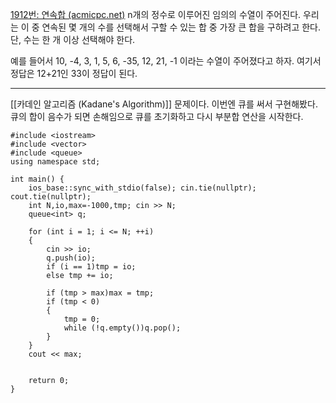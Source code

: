 [1912번: 연속합 (acmicpc.net)](https://www.acmicpc.net/problem/1912)
n개의 정수로 이루어진 임의의 수열이 주어진다. 우리는 이 중 연속된 몇 개의 수를 선택해서 구할 수 있는 합 중 가장 큰 합을 구하려고 한다. 단, 수는 한 개 이상 선택해야 한다.

예를 들어서 10, -4, 3, 1, 5, 6, -35, 12, 21, -1 이라는 수열이 주어졌다고 하자. 여기서 정답은 12+21인 33이 정답이 된다.

------------------------------------------------

[[카데인 알고리즘 (Kadane's Algorithm)]] 문제이다. 이번엔 큐를 써서 구현해봤다.
큐의 합이 음수가 되면 손해임으로 큐를 초기화하고 다시 부분합 연산을 시작한다.


```
#include <iostream>
#include <vector>
#include <queue>
using namespace std;

int main() {
    ios_base::sync_with_stdio(false); cin.tie(nullptr); cout.tie(nullptr);
    int N,io,max=-1000,tmp; cin >> N;
    queue<int> q;

    for (int i = 1; i <= N; ++i)
    {
        cin >> io;
        q.push(io);
        if (i == 1)tmp = io;
        else tmp += io;

        if (tmp > max)max = tmp;
        if (tmp < 0)
        {
            tmp = 0;
            while (!q.empty())q.pop();
        }
    }
    cout << max;
 

    return 0;
}

```